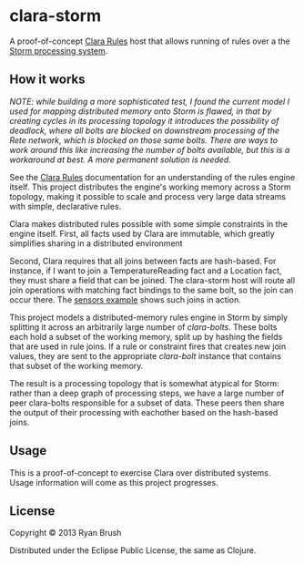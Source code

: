 # clara-storm

A proof-of-concept [Clara Rules](https://github.com/rbrush/clara-rules) host that allows running of rules over a the [Storm processing system](http://storm-project.net).

## How it works
_NOTE: while building a more sophisticated test, I found the current model I used for mapping distributed memory onto Storm is flawed, in that by creating cycles in its processing topology it introduces the possibility of deadlock, where all bolts are blocked on downstream processing of the Rete network, which is blocked on those same bolts. There are ways to work around this like increasing the number of bolts available, but this is a workaround at best. A more permanent solution is needed._

See the [Clara Rules](https://github.com/rbrush/clara-rules) documentation for an understanding of the rules engine itself. This project distributes the engine's working memory across a Storm topology, making it possible to scale and process very large data streams with simple, declarative rules.

Clara makes distributed rules possible with some simple constraints in the engine itself. First, all facts used by Clara are immutable, which greatly simplifies sharing in a distributed environment

Second, Clara requires that all joins between facts are hash-based. For instance, if I want to join a TemperatureReading fact and a Location fact, they must share a field that can be joined. The clara-storm host will route all join operations with matching fact bindings to the same bolt, so the join can occur there. The [sensors example](https://github.com/rbrush/clara-examples/blob/master/src/clara/examples/sensors.clj) shows such joins in action.

This project models a distributed-memory rules engine in Storm by simply splitting it across an arbitrarily large number of _clara-bolts_. These bolts each hold a subset of the working memory, split up by hashing the fields that are used in rule joins. If a rule or constraint fires that creates new join values, they are sent to the appropriate _clara-bolt_ instance that contains that subset of the working memory.

The result is a processing topology that is somewhat atypical for Storm: rather than a deep graph of processing steps, we have a large number of peer clara-bolts responsible for a subset of data. These peers then share the output of their processing with eachother based on the hash-based joins.

## Usage

This is a proof-of-concept to exercise Clara over distributed systems. Usage information will come as this project progresses.

## License

Copyright © 2013 Ryan Brush

Distributed under the Eclipse Public License, the same as Clojure.